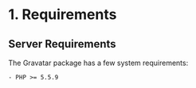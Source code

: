 # 1. Requirements

## Server Requirements

The Gravatar package has a few system requirements:

    - PHP >= 5.5.9
